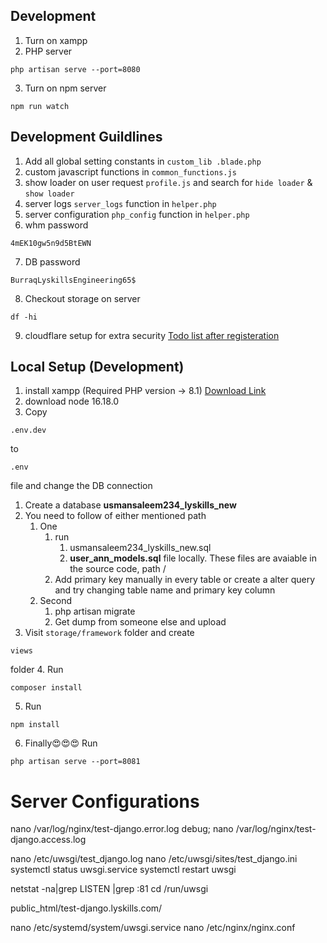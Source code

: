## Development
1. Turn on xampp
2. PHP server
```
php artisan serve --port=8080
```
3. Turn on npm server
```
npm run watch
```

## Development Guildlines
1. Add all global setting constants in ```custom_lib .blade.php```
2. custom javascript functions in ```common_functions.js```
3. show loader on user request ```profile.js``` and search for ```hide loader``` & ```show loader```
4. server logs ```server_logs``` function in ```helper.php```
5. server configuration ```php_config``` function in ```helper.php```
6. whm password
```
4mEK10gw5n9d5BtEWN
```
7. DB password
```
BurraqLyskillsEngineering65$
```
8. Checkout storage on server
```
df -hi
```
9. cloudflare setup for extra security
[Todo list after registeration](./cloudflare.todo.md)

## Local Setup (Development)
1. install xampp (Required PHP version -> 8.1) [Download Link](https://downloadsapachefriends.global.ssl.fastly.net/7.4.30/xampp-windows-x64-7.4.30-1-VC15-installer.exe?from_af=true)
2. download node 16.18.0
2. Copy
```
.env.dev
``` 
to
```
.env
```
file and change the DB connection
1. Create a database <b>usmansaleem234_lyskills_new</b>
2. You need to follow of either mentioned path
    1. One
        1. run
           1. usmansaleem234_lyskills_new.sql
           2.  <b>user_ann_models.sql</b>
        file locally. These files are avaiable in the source code, path /
        2. Add primary key manually in every table or create a alter query and try changing table name and primary key column
    2. Second
        1. php artisan migrate
        2. Get dump from someone else and upload
3. Visit ```storage/framework``` folder and create
```
views
```
folder
4. Run
```
composer install
```
5. Run
```
npm install
```
6. Finally😍😍😍 Run
```
php artisan serve --port=8081
```


# Server Configurations
nano /var/log/nginx/test-django.error.log debug;
nano  /var/log/nginx/test-django.access.log

nano /etc/uwsgi/test_django.log
nano /etc/uwsgi/sites/test_django.ini
systemctl status uwsgi.service
systemctl restart uwsgi

netstat -na|grep LISTEN |grep :81
cd /run/uwsgi

public_html/test-django.lyskills.com/

nano /etc/systemd/system/uwsgi.service
nano  /etc/nginx/nginx.conf
